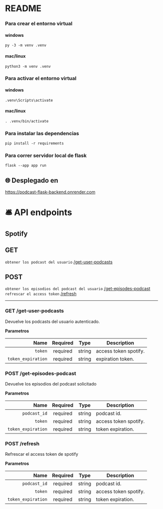 # README

### Para crear el entorno virtual
#### windows
`py -3 -m venv .venv`
#### mac/linux
`python3 -m venv .venv`


### Para activar el entorno virtual
#### windows
`.venv\Scripts\activate`
#### mac/linux
`. .venv/bin/activate`

### Para instalar las dependencias 
`pip install -r requirements`

### Para correr servidor local de flask
`flask --app app run`

## 🌐 Desplegado en
https://podcast-flask-backend.onrender.com

# 🛎️ API endpoints

## Spotify


## GET
`obtener los podcast del usuario` [/get-user-podcasts](#get-user-podcasts) <br/>

## POST
`obtener los episodios del podcast del usuario` [/get-episodes-podcast](#get-episodes-podcast) <br/>
`refrescar el access token` [/refresh](#refresh) <br/>
___

### GET /get-user-podcasts
Devuelve los podcasts del usuario autenticado.

**Parametros**

|          Name | Required |  Type   | Description                                                                                                                                                           |
| -------------:|:--------:|:-------:| ------------
|     `token` | required | string  | access token spotify.  
|     `token_expiration` | required | string  | expiration token.  

### POST /get-episodes-podcast
Devuelve los episodios del podcast solicitado

**Parametros**

|          Name | Required |  Type   | Description                                                                                                                                                           |
| -------------:|:--------:|:-------:| ----------- |
|     `podcast_id` | required | string  | podcast id.          |
|     `token` | required | string  | access token spotify.
|     `token_expiration` | required | string  | token expiration. 

### POST /refresh
Refrescar el access token de spotify

**Parametros**

|          Name | Required |  Type   | Description                                                                                                                                                           |
| -------------:|:--------:|:-------:| --------------------------------------------------------------------------------------------------------------------------------------------------------------------- |
|     `podcast_id` | required | string  | podcast id.       |
|     `token` | required | string  | access token spotify.  
|     `token_expiration` | required | string  | token expiration. 